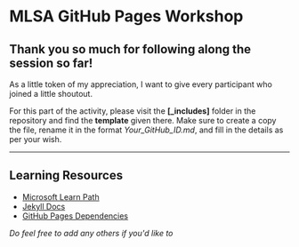 # MLSA GitHub Pages Workshop

## Thank you so much for following along the session so far!

As a little token of my appreciation, I want to give every participant who joined a little shoutout.

For this part of the activity, please visit the **[_includes]** folder in the repository and find the **template** given there. Make sure to create a copy the file, rename it in the format *Your_GitHub_ID.md*, and fill in the details as per your wish.

---

## Learning Resources

* [Microsoft Learn Path](https://docs.microsoft.com/en-us/learn/paths/collaborate-markdown-github-pages/)
* [Jekyll Docs](https://jekyllrb.com/docs/)
* [GitHub Pages Dependencies](https://pages.github.com/versions)

*Do feel free to add any others if you'd like to*
